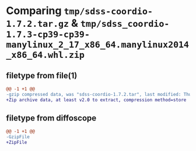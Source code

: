 # Comparing `tmp/sdss-coordio-1.7.2.tar.gz` & `tmp/sdss_coordio-1.7.3-cp39-cp39-manylinux_2_17_x86_64.manylinux2014_x86_64.whl.zip`

## filetype from file(1)

```diff
@@ -1 +1 @@
-gzip compressed data, was "sdss-coordio-1.7.2.tar", last modified: Thu Apr 27 15:39:21 2023, max compression
+Zip archive data, at least v2.0 to extract, compression method=store
```

## filetype from diffoscope

```diff
@@ -1 +1 @@
-GzipFile
+ZipFile
```

